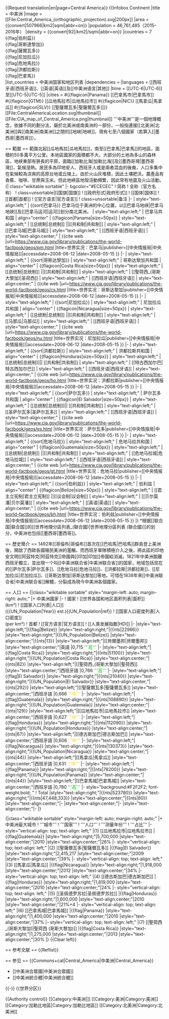 {{Request translation|en|page=Central America}}
{{Infobox Continent
|title = 中美洲
|image = [[File:Central_America_(orthographic_projection).svg|200px]]
|area = {{convert|507966|km2|sqmi|abbr=on}}
|population = 46,761,485（2015–2016年） 
|density = {{convert|92|/km2|/sqmi|abbr=on}}
|countries = 7 <br>{{flag|伯利茲}}<br>{{flag|哥斯達黎加}}<br>{{flag|薩爾瓦多}} <br>{{flag|尼加拉瓜}}<br>{{flag|危地馬拉}} <br>{{flag|洪都拉斯}} <br>{{flag|巴拿馬}}<br>
|list_countries      = 中美洲国家和地区列表
|dependencies        = 
|languages           = [[西班牙语|西班牙语]]、[[英语|英语]]及[[中美洲语言|其他]]
|time                = [[UTC-6|UTC-6]]至[[UTC-5|UTC-5]]
|cities              = 
#{{flagicon|Panama}} [[巴拿馬市|巴拿馬市]]    
#{{flagicon|GTM}} [[瓜地馬拉市|瓜地馬拉市]]
#{{flagicon|NIC}} [[馬拿瓜|馬拿瓜]]
#{{flagicon|SLV}} [[聖薩爾瓦多|聖薩爾瓦多]]}}
[[File:CentralAmericaLocation.svg|thumbnail]]
[[File:CIA_map_of_Central_America.png|thumbnail]]
'''中美洲'''是一個地理概念，依據不同的劃分法，屬於北美洲或南美洲的一部份，一般指連接[[北美洲|北美洲]]與[[南美洲|南美洲]]之間的[[地峽|地峽]]，現有七至八個國家（若算入[[墨西哥|墨西哥]]）。

== 範圍 ==
範圍北起[[瓜地馬拉|瓜地馬拉]]，南至[[巴拿馬|巴拿馬]]的地區，面積約50多萬平方公里。本地區國家的面積都不大，大部分的土地為多山的森林區，地峽東部有狹長的平原，面臨[[加勒比海|加勒比海]]及[[墨西哥灣|墨西哥灣]]，氣候溼熱。居民多為印地安人、西班牙人或是兩者混血的後裔，人口多集中在氣候較為涼爽的高原台地或丘陵上。由於火山灰堆積，因此土壤肥沃。農產品有香蕉、咖啡、甘蔗與玉米。但此地峽區地殼活動頻繁，因此常有地震及火山活動。
{| class="wikitable sortable"
|- bgcolor="#ECECEC"
! 简称
! 全称（官方名称）
! class=unsortable|[[国旗|国旗]]
! [[政府形式|政府形式]]
! [[国体|国体]]
! [[首都|首都]]
! [[官方语言|官方语言]]
! class=unsortable|备注
|-
| style="text-align:left;"   | {{sort|巴拿马}} <ref>巴拿马位于美洲的中心位置，以[[巴拿马地峡|巴拿马地峡]]及[[巴拿马运河|运河]]划分南北美洲。</ref> 
| style="text-align:left;"   | 巴拿马共和国
| align="center"             | {{flagicon|Panama|size=50px}}
| style="text-align:left;"   | [[总统制|总统制]] ||[[共和制|共和制]]
| style="text-align:left;"   | [[巴拿马城|巴拿马城]]
| style="text-align:left;"   | [[西班牙语|西班牙语]]
| style="text-align:center;" | <ref name="Panama">{{cite web |url=https://www.cia.gov/library/publications/the-world-factbook/geos/pm.html |title=世界实况：巴拿马|publisher=[[中央情报局|中央情报局]]|accessdate=2008-06-12 |date=2008-05-15 }}</ref>
|-
| style="text-align:left;"   | {{sort|哥斯达黎加}} 
| style="text-align:left;"   | 哥斯达黎加共和国
| align="center"             | {{flagicon|Costa Rica|size=50px}}
| style="text-align:left;"   |[[总统制|总统制]] ||[[共和制|共和制]]
| style="text-align:left;"   | [[聖荷西_(哥斯大黎加)|圣荷西]] 
| style="text-align:left;"   | [[西班牙语|西班牙语]] 
| style="text-align:center;" | <ref name="Costa Rica">{{cite web |url=https://www.cia.gov/library/publications/the-world-factbook/geos/cs.html |title=世界实况：哥斯达黎加|publisher=[[中央情报局|中央情报局]]|accessdate=2008-06-12 |date=2008-05-15 }}</ref>
|-
| style="text-align:left;"   | {{sort|尼加拉瓜}} 
| style="text-align:left;"   |  尼加拉瓜共和国
| align="center"             | {{flagicon|Nicaragua|size=50px}}
| style="text-align:left;"   | [[总统制|总统制]] ||[[共和制|共和制]]
| style="text-align:left;"   | [[马那瓜|马那瓜]]
| style="text-align:left;"   | [[西班牙语|西班牙语]]
| style="text-align:center;" | <ref name="Nicaragua">{{cite web |url=https://www.cia.gov/library/publications/the-world-factbook/geos/nu.html |title=世界实况：尼加拉瓜|publisher=[[中央情报局|中央情报局]]|accessdate=2008-06-12 |date=2008-05-15 }}</ref>
|-
| style="text-align:left;"   | {{sort|洪都拉斯}}
| style="text-align:left;"   | 洪都拉斯共和国
| align="center"             | {{flagicon|Honduras|size=50px}}
| style="text-align:left;"   | [[总统制|总统制]]|| [[共和制|共和制]]
| style="text-align:left;"   | [[特古西加尔巴|特古西加尔巴]]
| style="text-align:left;"   | [[西班牙语|西班牙语]]
| style="text-align:center;" | <ref name="Honduras">{{cite web |url=https://www.cia.gov/library/publications/the-world-factbook/geos/ho.html |title=世界实况：洪都拉斯|publisher=[[中央情报局|中央情报局]]|accessdate=2008-06-12 |date=2008-05-15 }}</ref>
|-
| style="text-align:left;"   | {{sort|萨尔瓦多}}
| style="text-align:left;"   | 萨尔瓦多共和国
| align="center"             | {{flagicon|El Salvador|size=50px}}
| style="text-align:left;"   | [[总统制|总统制]]|| [[共和制|共和制]]
| style="text-align:left;"   | [[圣萨尔瓦多|圣萨尔瓦多]]
| style="text-align:left;"   | [[西班牙语|西班牙语]]
| style="text-align:center;" | <ref name="El Salvador">{{cite web |url=https://www.cia.gov/library/publications/the-world-factbook/geos/es.html |title=世界实况：萨尔瓦多|publisher=[[中央情报局|中央情报局]]|accessdate=2008-06-12 |date=2008-05-15 }}</ref>
|-
| style="text-align:left;"   | {{sort|危地马拉}}
| style="text-align:left;"   | 危地马拉共和国
| align="center"             | {{flagicon|Guatemala|size=50px}}
| style="text-align:left;"   | [[总统制|总统制]] ||[[共和制|共和制]]
| style="text-align:left;"   | [[危地马拉城|危地马拉城]]
| style="text-align:left;"   | [[西班牙语|西班牙语]]
| style="text-align:center;" | <ref name="Guatemala">{{cite web |url=https://www.cia.gov/library/publications/the-world-factbook/geos/gt.html |title=世界实况：危地马拉|publisher=[[中央情报局|中央情报局]]|accessdate=2008-06-12 |date=2008-05-15 }}</ref>
|-
| style="text-align:left;"   | {{sort|伯利兹}}
| style="text-align:left;"   | 伯利兹
| align="center"             | {{flagicon|Belize|size=50px}}
| style="text-align:left;"   | [[君主立宪制|君主立宪制]] ||[[议会制|议会制]]
| style="text-align:left;"   | [[贝尔莫潘|贝尔莫潘]]
| style="text-align:left;"   | [[英语|英语]]
| style="text-align:center;" | <ref name="Belize">{{cite web |url=https://www.cia.gov/library/publications/the-world-factbook/geos/bh.html |title=世界实况：伯利兹|publisher=[[中央情报局|中央情报局]]|accessdate=2008-06-12 |date=2008-05-15 }}</ref>
|}
*根据[[联合国|联合国]]的[[世界地理分區列表_(聯合國)|世界地理分區列表 (聯合國)]]的划分，中美洲也包括[[墨西哥|墨西哥]]。

== 歷史簡介 ==
1492年[[哥倫布|哥倫布]]首次在[[巴哈馬|巴哈馬]]群島登上美洲後，開啟了西歐各國殖民美洲的濫觴。而西班牙軍隊積極介入之後，將此區的印地安文明[[阿茲特克|阿茲特克]]帝國與[[印加|印加]]帝國給消滅。1821年中美洲脫離西班牙獨立，並出現一个叫[[中美洲联合省|中美洲联合省]]的国家，地域包括现在的[[萨尔瓦多|萨尔瓦多]]、[[危地马拉|危地马拉]]、[[洪都拉斯|洪都拉斯]]、[[尼加拉瓜|尼加拉瓜]]、[[哥斯达黎加|哥斯达黎加]]等地。可惜在1838年來[[中美洲联合省|中美洲联合省]]解體，分裂成為現今中美洲各個國家。

== 人口 ==
{|class="wikitable sortable" style="margin-left: auto; margin-right: auto;"
|+ 中美洲國家
|-
! 國家
! [[世界各国和地区面积列表|面积]]<br/>(km²)<ref name=cia/>
! [[国家人口列表|人口]]<br/>({{UN_Population|Year}} est.){{UN_Population|ref}}
! [[国家人口密度列表|人口密度]]<br/>(per km²)
! 首都
! [[官方语言|官方语言]]
! [[人类发展指数|HDI]]
|-
|style="text-align:left;"|{{flag|Belize}}
|style="text-align:right;"|{{nts|22966}}
|style="text-align:right;"|{{UN_Population|Belize}}
|style="text-align:center;"|{{nts|13}}
|style="text-align:left;"|[[貝爾墨邦|貝爾墨邦]]
|style="text-align:center;"|英語
|0,715 <span style="color:#0c0;">'''高'''</span>
|-
|style="text-align:left;"|{{flag|Costa Rica}}
|style="text-align:right;"|{{nts|51100}}
|style="text-align:right;"|{{UN_Population|Costa Rica}}
|style="text-align:center;"|{{nts|82}}
|style="text-align:left;"|[[聖荷西_(哥斯大黎加)|聖荷西]]
|style="text-align:center;"|西班牙語
|0,766 <span style="color:#0c0;">'''高'''</span>
|-
|style="text-align:left;"|{{flag|El Salvador}}
|style="text-align:right;"|{{nts|21040}}
|style="text-align:right;"|{{UN_Population|El Salvador}}
|style="text-align:center;"|{{nts|292}}
|style="text-align:left;"|[[聖薩爾瓦多|聖薩爾瓦多]]
|style="text-align:center;"|西班牙語
|0,666 <span style="color:#fc0;">'''中'''</span>
|-
|style="text-align:left;"|{{flag|Guatemala}}
|style="text-align:right;"|{{nts|108890}}
|style="text-align:right;"|{{UN_Population|Guatemala}}
|style="text-align:center;"|{{nts|129}}
|style="text-align:left;"|[[瓜地馬拉市|瓜地馬拉市]]
|style="text-align:center;"|西班牙語
|0,627 <span style="color:#fc0;">'''中'''</span>
|-
|style="text-align:left;"|{{flag|Honduras}}
|style="text-align:right;"|{{nts|112090}}
|style="text-align:right;"|{{UN_Population|Honduras}}
|style="text-align:center;"|{{nts|67}}
|style="text-align:left;"|[[德古斯加巴|德古斯加巴]]
|style="text-align:center;"|西班牙語
|0,606 <span style="color:#fc0;">'''中'''</span>
|-
|style="text-align:left;"|{{flag|Nicaragua}}
|style="text-align:right;"|{{nts|130373}}
|style="text-align:right;"|{{UN_Population|Nicaragua}}
|style="text-align:center;"|{{nts|44}}
|style="text-align:left;"|[[馬拿瓜|馬拿瓜]]
|style="text-align:center;"|西班牙語
|0,631 <span style="color:#fc0;">'''中'''</span>
|-
|style="text-align:left;"|{{flag|Panama}}
|style="text-align:right;"|{{nts|78200}}
|style="text-align:right;"|{{UN_Population|Panama}}
|style="text-align:center;"|{{nts|44}}
|style="text-align:left;"|[[巴拿馬城|巴拿馬城]]
|style="text-align:center;"|西班牙語
|0,780 <span style="color:#0c0;">'''高'''</span>
|- style="background:#F2F2F2; font-weight:bold; "
! Total
|style="text-align:right;"|{{nts|523780}}
|style="text-align:right;"|{{nts|47,448,333}}<!-- 2016 -->
|style="text-align:center;"|{{nts|80}}
|style="text-align:center;"|-
|style="text-align:center;"|-
|style="text-align:center;"|-
|}

{|class="wikitable sortable" style="margin-left: auto; margin-right: auto;"
|+ 中美洲最大城市
! '''城市'''
! '''国家'''
! '''人口'''
! '''测量年份'''
! '''占比'''
|- style="vertical-align: top; text-align: left;"
|(1) [[瓜地馬拉市|瓜地馬拉市]]
|{{flag|Guatemala}}
|style="text-align:right;"|5,700,000
|style="text-align:center;"|2010
|style="text-align:center;"|26%
|- style="vertical-align: top; text-align: left;"
|(2) [[聖薩爾瓦多|聖薩爾瓦多]]
|{{flag|El Salvador}}
|style="text-align:right;"|2,415,217
|style="text-align:center;"|2009
|style="text-align:center;"|39%
|- style="vertical-align: top; text-align: left;"
|(3) [[馬拿瓜|馬拿瓜]]
|{{flag|Nicaragua}}
|style="text-align:right;"|1,918,000
|style="text-align:center;"|2012
|style="text-align:center;"|34%
|- style="vertical-align: top; text-align: left;"
|(4) [[德古斯加巴|德古斯加巴]]
|{{flag|Honduras}}
|style="text-align:right;"|1,819,000
|style="text-align:center;"|2010
|style="text-align:center;"|24%
|- style="vertical-align: top; text-align: left;"
|(5) [[圣佩德罗苏拉|圣佩德罗苏拉]]
|{{flag|Honduras}}
|style="text-align:right;"|1,600,000
|style="text-align:center;"|2010
|style="text-align:center;"|21%+4
|- style="vertical-align: top; text-align: left;"
|(6) [[巴拿馬城|巴拿馬城]]
|{{flag|Panama}}
|style="text-align:right;"|1,400,000
|style="text-align:center;"|2010
|style="text-align:center;"|37%
|- style="vertical-align: top; text-align: left;"
|(7) [[聖荷西_(哥斯大黎加)|聖荷西 (哥斯大黎加)]]
|{{flag|Costa Rica}}
|style="text-align:right;"|1,275,000
|style="text-align:center;"|2013
|style="text-align:center;"|30%
|}
{{Clear left}}

== 参考文献 ==
{{Reflist}}

== 参见 ==
{{Commons+cat|Central_America|中美洲|Central_America}}
* [[中美洲合眾國|中美洲合眾國]]
* [[中美洲統合體|中美洲統合體]]

{{-}}
{{世界分区}}

{{Authority control}}
[[Category:中美洲|]]
[[Category:美洲|Category:美洲]]
[[Category:加勒比地區|Category:加勒比地區]]
[[Category:北美洲|Category:北美洲]]